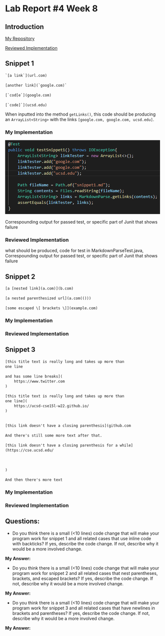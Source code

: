 # Lab Report #4 Week 8

## Introduction
[My Repository](https://github.com/agurel33/markdown-parse)

[Reviewed Implementation](https://github.com/TheZenMasterz/markdown-parse)
## Snippet 1
```
`[a link`](url.com)

[another link](`google.com)`

[`cod[e`](google.com)

[`code]`](ucsd.edu)
```

When inputted into the method `getLinks()`, this code should be producing an `ArrayList<String>` with the links `[google.com, google.com, ucsd.edu]`.

### My Implementation

![my test](images/lab_8_snip1_test1.png)

Correspounding output for passed test, or specific part of Junit that shows failure

### Reviewed Implementation

what should be produced, code for test in MarkdownParseTest.java, Correspounding output for passed test, or specific part of Junit that shows failure

## Snippet 2
```
[a [nested link](a.com)](b.com)

[a nested parenthesized url](a.com(()))

[some escaped \[ brackets \]](example.com)
```
### My Implementation

### Reviewed Implementation

## Snippet 3
```
[this title text is really long and takes up more than 
one line

and has some line breaks](
    https://www.twitter.com
)

[this title text is really long and takes up more than 
one line](
    https://ucsd-cse15l-w22.github.io/
)


[this link doesn't have a closing parenthesis](github.com

And there's still some more text after that.

[this link doesn't have a closing parenthesis for a while](https://cse.ucsd.edu/



)

And then there's more text
```
### My Implementation

### Reviewed Implementation

## Questions: 
* Do you think there is a small (<10 lines) code change that will make your program work for snippet 1 and all related cases that use inline code with backticks? If yes, describe the code change. If not, describe why it would be a more involved change.

**My Answer:**

* Do you think there is a small (<10 lines) code change that will make your program work for snippet 2 and all related cases that nest parentheses, brackets, and escaped brackets? If yes, describe the code change. If not, describe why it would be a more involved change.

**My Answer:**

* Do you think there is a small (<10 lines) code change that will make your program work for snippet 3 and all related cases that have newlines in brackets and parentheses? If yes, describe the code change. If not, describe why it would be a more involved change.

**My Answer:**